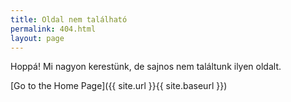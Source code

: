 ```yaml
---
title: Oldal nem található
permalink: 404.html
layout: page
---
```


Hoppá! Mi nagyon kerestünk, de sajnos nem találtunk ilyen oldalt. 

[Go to the Home Page]({{ site.url }}{{ site.baseurl }})
